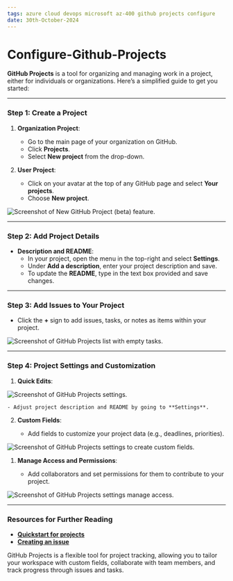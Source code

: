 ```yaml
---
tags: azure cloud devops microsoft az-400 github projects configure
date: 30th-October-2024
---
```


# Configure-Github-Projects

**GitHub Projects** is a tool for organizing and managing work in a project, either for individuals or organizations. Here’s a simplified guide to get you started:

---

### Step 1: Create a Project

1. **Organization Project**:
    
    - Go to the main page of your organization on GitHub.
    - Click **Projects**.
    - Select **New project** from the drop-down.
2. **User Project**:
    
    - Click on your avatar at the top of any GitHub page and select **Your projects**.
    - Choose **New project**.

![Screenshot of New GitHub Project (beta) feature.](https://learn.microsoft.com/en-us/training/wwl-azure/plan-agile-github-projects-azure-boards/media/new-project-beta-38cd122d-88b048f8-0763326c.png)

---

### Step 2: Add Project Details

- **Description and README**:
    - In your project, open the menu in the top-right and select **Settings**.
    - Under **Add a description**, enter your project description and save.
    - To update the **README**, type in the text box provided and save changes.

---

### Step 3: Add Issues to Your Project

- Click the **+** sign to add issues, tasks, or notes as items within your project.

![Screenshot of GitHub Projects list with empty tasks.](https://learn.microsoft.com/en-us/training/wwl-azure/plan-agile-github-projects-azure-boards/media/github-projects-beta-add-issues-33d0a6b6-f724491e-dee11b76.png)

---

### Step 4: Project Settings and Customization

1. **Quick Edits**:

![Screenshot of GitHub Projects settings.](https://learn.microsoft.com/en-us/training/wwl-azure/plan-agile-github-projects-azure-boards/media/github-projects-beta-settings-6b354d9f-a8f1643f-8f0e0f2f.png)

    - Adjust project description and README by going to **Settings**.
2. **Custom Fields**:
    
    - Add fields to customize your project data (e.g., deadlines, priorities).

![Screenshot of GitHub Projects settings to create custom fields.](https://learn.microsoft.com/en-us/training/wwl-azure/plan-agile-github-projects-azure-boards/media/github-projects-beta-settings-custom-field-5094a01a-bf9ce2e0-a62b2d4f.png)

1. **Manage Access and Permissions**:
    
    - Add collaborators and set permissions for them to contribute to your project.

![Screenshot of GitHub Projects settings manage access.](https://learn.microsoft.com/en-us/training/wwl-azure/plan-agile-github-projects-azure-boards/media/github-projects-beta-settings-access-e302fba5-c82cad81-160370da.png)

---

### Resources for Further Reading

- **[Quickstart for projects](https://docs.github.com/quickstart)**
- **[Creating an issue](https://docs.github.com/creating-issue)**

GitHub Projects is a flexible tool for project tracking, allowing you to tailor your workspace with custom fields, collaborate with team members, and track progress through issues and tasks.